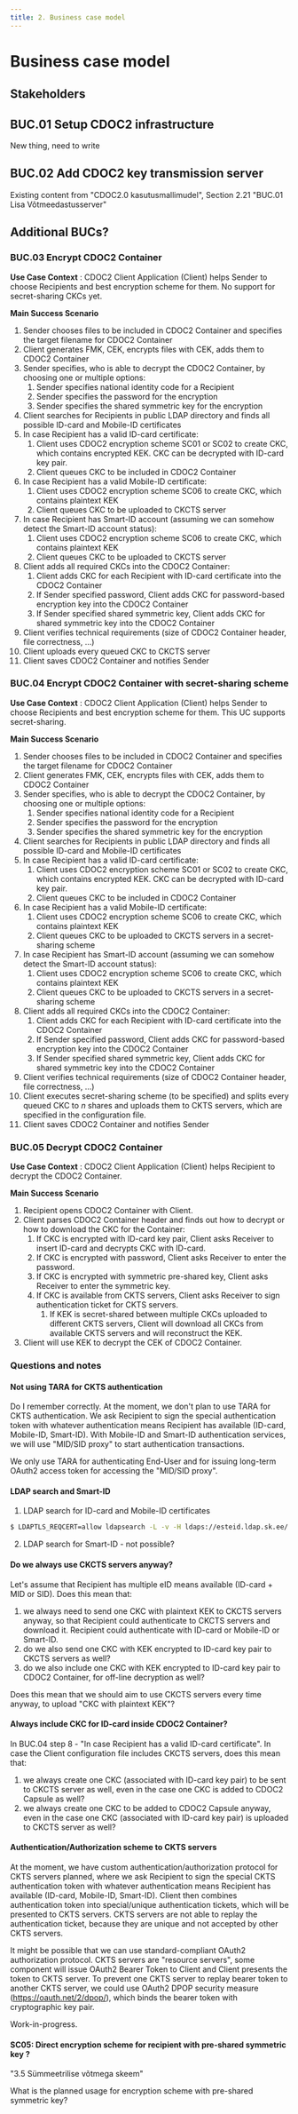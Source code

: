 ```yaml
---
title: 2. Business case model
---
```


# Business case model

## Stakeholders

## BUC.01 Setup CDOC2 infrastructure

New thing, need to write

## BUC.02 Add CDOC2 key transmission server

Existing content from "CDOC2.0 kasutusmallimudel", Section 2.21 "BUC.01 Lisa Võtmeedastusserver"

## Additional BUCs?

### BUC.03 Encrypt CDOC2 Container

**Use Case Context**
: CDOC2 Client Application (Client) helps Sender to choose Recipients and best encryption scheme for them. No support for secret-sharing CKCs yet.

**Main Success Scenario**

1. Sender chooses files to be included in CDOC2 Container and specifies the target filename for CDOC2 Container
1. Client generates FMK, CEK, encrypts files with CEK, adds them to CDOC2 Container
1. Sender specifies, who is able to decrypt the CDOC2 Container, by choosing one or multiple options:
   1. Sender specifies national identity code for a Recipient
   1. Sender specifies the password for the encryption
   1. Sender specifies the shared symmetric key for the encryption
1. Client searches for Recipients in public LDAP directory and finds all possible ID-card and Mobile-ID certificates
1. In case Recipient has a valid ID-card certificate:
    1. Client uses CDOC2 encryption scheme SC01 or SC02 to create CKC, which contains encrypted KEK. CKC can be decrypted with ID-card key pair.
    1. Client queues CKC to be included in CDOC2 Container
1. In case Recipient has a valid Mobile-ID certificate:
    1. Client uses CDOC2 encryption scheme SC06 to create CKC, which contains plaintext KEK
    1. Client queues CKC to be uploaded to CKCTS server
1. In case Recipient has Smart-ID account (assuming we can somehow detect the Smart-ID account status):
    1. Client uses CDOC2 encryption scheme SC06 to create CKC, which contains plaintext KEK
    1. Client queues CKC to be uploaded to CKCTS server
1. Client adds all required CKCs into the CDOC2 Container:
   1. Client adds CKC for each Recipient with ID-card certificate into the CDOC2 Container
   1. If Sender specified password, Client adds CKC for password-based encryption key into the CDOC2 Container
   1. If Sender specified shared symmetric key, Client adds CKC for shared symmetric key into the CDOC2 Container
1. Client verifies technical requirements (size of CDOC2 Container header, file correctness, ...)
1. Client uploads every queued CKC to CKCTS server
1. Client saves CDOC2 Container and notifies Sender

### BUC.04 Encrypt CDOC2 Container with secret-sharing scheme

**Use Case Context**
: CDOC2 Client Application (Client) helps Sender to choose Recipients and best encryption scheme for them. This UC supports secret-sharing.

**Main Success Scenario**

1. Sender chooses files to be included in CDOC2 Container and specifies the target filename for CDOC2 Container
1. Client generates FMK, CEK, encrypts files with CEK, adds them to CDOC2 Container
1. Sender specifies, who is able to decrypt the CDOC2 Container, by choosing one or multiple options:
   1. Sender specifies national identity code for a Recipient
   1. Sender specifies the password for the encryption
   1. Sender specifies the shared symmetric key for the encryption
1. Client searches for Recipients in public LDAP directory and finds all possible ID-card and Mobile-ID certificates
1. In case Recipient has a valid ID-card certificate:
    1. Client uses CDOC2 encryption scheme SC01 or SC02 to create CKC, which contains encrypted KEK. CKC can be decrypted with ID-card key pair.
    1. Client queues CKC to be included in CDOC2 Container
1. In case Recipient has a valid Mobile-ID certificate:
    1. Client uses CDOC2 encryption scheme SC06 to create CKC, which contains plaintext KEK
    1. Client queues CKC to be uploaded to CKCTS servers in a secret-sharing scheme
1. In case Recipient has Smart-ID account (assuming we can somehow detect the Smart-ID account status):
    1. Client uses CDOC2 encryption scheme SC06 to create CKC, which contains plaintext KEK
    1. Client queues CKC to be uploaded to CKCTS servers in a secret-sharing scheme
1. Client adds all required CKCs into the CDOC2 Container:
   1. Client adds CKC for each Recipient with ID-card certificate into the CDOC2 Container
   1. If Sender specified password, Client adds CKC for password-based encryption key into the CDOC2 Container
   1. If Sender specified shared symmetric key, Client adds CKC for shared symmetric key into the CDOC2 Container
1. Client verifies technical requirements (size of CDOC2 Container header, file correctness, ...)
1. Client executes secret-sharing scheme (to be specified) and splits every queued CKC to $n$ shares and uploads them to CKTS servers, which are specified in the configuration file.
1. Client saves CDOC2 Container and notifies Sender

### BUC.05 Decrypt CDOC2 Container

**Use Case Context**
: CDOC2 Client Application (Client) helps Recipient to decrypt the CDOC2 Container.

**Main Success Scenario**

1. Recipient opens CDOC2 Container with Client.
1. Client parses CDOC2 Container header and finds out how to decrypt or how to download the CKC for the Container:
   1. If CKC is encrypted with ID-card key pair, Client asks Receiver to insert ID-card and decrypts CKC with ID-card.
   1. If CKC is encrypted with password, Client asks Receiver to enter the password.
   1. If CKC is encrypted with symmetric pre-shared key, Client asks Receiver to enter the symmetric key.
   1. If CKC is available from CKTS servers, Client asks Receiver to sign authentication ticket for CKTS servers.
      1. If KEK is secret-shared between multiple CKCs uploaded to different CKTS servers, Client will download all CKCs from available CKTS servers and will reconstruct the KEK.
1. Client will use KEK to decrypt the CEK of CDOC2 Container.

### Questions and notes

#### Not using TARA for CKTS authentication

Do I remember correctly. At the moment, we don't plan to use TARA for CKTS authentication. We ask Recipient to sign the special  authentication token with whatever authentication means Recipient has available (ID-card, Mobile-ID, Smart-ID). With Mobile-ID and Smart-ID authentication services, we will use "MID/SID proxy" to start authentication transactions.

We only use TARA for authenticating End-User and for issuing long-term OAuth2 access token for accessing the "MID/SID proxy".

#### LDAP search and Smart-ID

1. LDAP search for ID-card and Mobile-ID certificates

```bash
$ LDAPTLS_REQCERT=allow ldapsearch -L -v -H ldaps://esteid.ldap.sk.ee/ -x -b "c=EE" "(serialNumber=PNOEE-37807156011)"
```

2. LDAP search for Smart-ID - not possible?

#### Do we always use CKCTS servers anyway?

Let's assume that Recipient has multiple eID means available (ID-card + MID or SID). Does this mean that:

1. we always need to send one CKC with plaintext KEK to CKCTS servers anyway, so that Recipient could authenticate to CKCTS servers and download it. Recipient could authenticate with ID-card or Mobile-ID or Smart-ID.
2. do we also send one CKC with KEK encrypted to ID-card key pair to CKCTS servers as well?
3. do we also include one CKC with KEK encrypted to ID-card key pair to CDOC2 Container, for off-line decryption as well?

Does this mean that we should aim to use CKCTS servers every time anyway, to upload "CKC with plaintext KEK"?

#### Always include CKC for ID-card inside CDOC2 Container?

In BUC.04 step 8 - "In case Recipient has a valid ID-card certificate". In case the Client configuration file includes CKCTS servers, does this mean that:

1. we always create one CKC (associated with ID-card key pair) to be sent to CKCTS server as well, even in the case one CKC is added to CDOC2 Capsule as well?
2. we always create one CKC to be added to CDOC2 Capsule anyway, even in the case one CKC (associated with ID-card key pair) is uploaded to CKCTS server as well?

#### Authentication/Authorization scheme to CKTS servers

At the moment, we have custom authentication/authorization protocol for CKTS servers planned, where we ask Recipient to sign the special CKTS authentication token with whatever authentication means Recipient has available (ID-card, Mobile-ID, Smart-ID). Client then combines authentication token into special/unique authentication tickets, which will be presented to CKTS servers. CKTS servers are not able to replay the authentication ticket, because they are unique and not accepted by other CKTS servers. 

It might be possible that we can use standard-compliant OAuth2 authorization protocol. CKTS servers are "resource servers", some component will issue OAuth2 Bearer Token to Client and Client presents the token to CKTS server. To prevent one CKTS server to replay bearer token to another CKTS server, we could use OAuth2 DPOP security measure (https://oauth.net/2/dpop/), which binds the bearer token with cryptographic key pair.

Work-in-progress.

#### SC05: Direct encryption scheme for recipient with pre-shared symmetric key ?

"3.5 Sümmeetrilise võtmega skeem"

What is the planned usage for encryption scheme with pre-shared symmetric key?